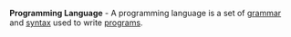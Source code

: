 **Programming Language** - A programming language is a set of [grammar](docs/definitions/Grammar.md) and [syntax](docs/definitions/Syntax.md) used to write [programs](docs/definitions/Program.md).